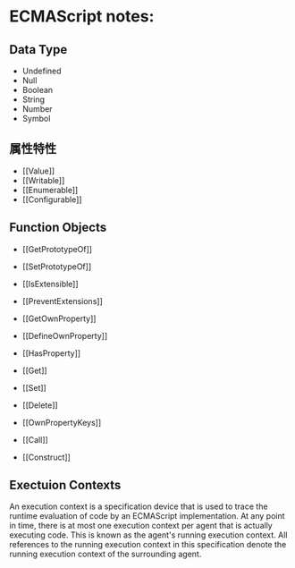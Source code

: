 
# ECMAScript notes:

## Data Type

- Undefined
- Null
- Boolean
- String
- Number
- Symbol

## 属性特性

- [[Value]]
- [[Writable]]
- [[Enumerable]]
- [[Configurable]]

## Function Objects

- [[GetPrototypeOf]]
- [[SetPrototypeOf]]
- [[IsExtensible]]
- [[PreventExtensions]]
- [[GetOwnProperty]]
- [[DefineOwnProperty]]
- [[HasProperty]]
- [[Get]]
- [[Set]]
- [[Delete]]
- [[OwnPropertyKeys]]

- [[Call]]
- [[Construct]]

## Exectuion Contexts

An execution context is a specification device that is used to trace the runtime evaluation of code by an ECMAScript implementation. At any point in time, there is at most one execution context per agent that is actually executing code. This is known as the agent's running execution context. All references to the running execution context in this specification denote the running execution context of the surrounding agent.




